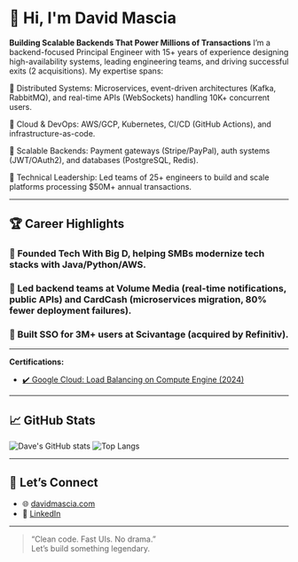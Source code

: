 # 👋 Hi, I'm David Mascia

**Building Scalable Backends That Power Millions of Transactions** 
I’m a backend-focused Principal Engineer with 15+ years of experience designing high-availability systems, leading engineering teams, and driving successful exits (2 acquisitions). My expertise spans:

🔹 Distributed Systems: Microservices, event-driven architectures (Kafka, RabbitMQ), and real-time APIs (WebSockets) handling 10K+ concurrent users.

🔹 Cloud & DevOps: AWS/GCP, Kubernetes, CI/CD (GitHub Actions), and infrastructure-as-code.

🔹 Scalable Backends: Payment gateways (Stripe/PayPal), auth systems (JWT/OAuth2), and databases (PostgreSQL, Redis).

🔹 Technical Leadership: Led teams of 25+ engineers to build and scale platforms processing $50M+ annual transactions.

---

## 🏆 Career Highlights

### 🔹 Founded Tech With Big D, helping SMBs modernize tech stacks with Java/Python/AWS.

### 🔹 Led backend teams at Volume Media (real-time notifications, public APIs) and CardCash (microservices migration, 80% fewer deployment failures).

### 🔹 Built SSO for 3M+ users at Scivantage (acquired by Refinitiv).

---

**Certifications:**
- [✔️ Google Cloud: Load Balancing on Compute Engine (2024)](#)

---

## 📈 GitHub Stats

![Dave's GitHub stats](https://github-readme-stats.vercel.app/api?username=dmascia&show_icons=true&theme=tokyonight&count_private=true)
![Top Langs](https://github-readme-stats.vercel.app/api/top-langs/?username=dmascia&layout=compact&theme=tokyonight)

---

## 🤝 Let’s Connect

- 🌐 [davidmascia.com](https://davidmascia.com)
- 💼 [LinkedIn](https://linkedin.com/in/davidmascia)

---

> “Clean code. Fast UIs. No drama.”  
Let’s build something legendary.
